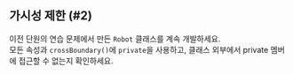 ## 가시성 제한 (#2)

이전 단원의 연습 문제에서 만든 `Robot` 클래스를 계속 개발하세요.  
모든 속성과 `crossBoundary()`에 `private`을 사용하고, 클래스 외부에서 private 멤버에 접근할 수 없는지 확인하세요.